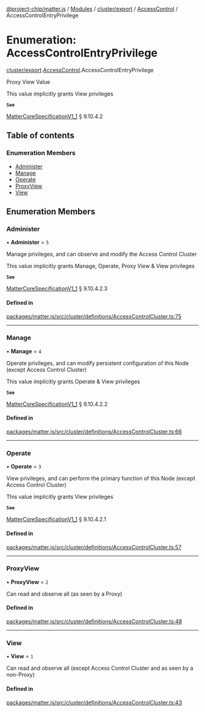 [@project-chip/matter.js](../README.md) / [Modules](../modules.md) / [cluster/export](../modules/cluster_export.md) / [AccessControl](../modules/cluster_export.AccessControl.md) / AccessControlEntryPrivilege

# Enumeration: AccessControlEntryPrivilege

[cluster/export](../modules/cluster_export.md).[AccessControl](../modules/cluster_export.AccessControl.md).AccessControlEntryPrivilege

Proxy View Value

This value implicitly grants View privileges

**`See`**

[MatterCoreSpecificationV1_1](../interfaces/spec_export.MatterCoreSpecificationV1_1.md) § 9.10.4.2

## Table of contents

### Enumeration Members

- [Administer](cluster_export.AccessControl.AccessControlEntryPrivilege.md#administer)
- [Manage](cluster_export.AccessControl.AccessControlEntryPrivilege.md#manage)
- [Operate](cluster_export.AccessControl.AccessControlEntryPrivilege.md#operate)
- [ProxyView](cluster_export.AccessControl.AccessControlEntryPrivilege.md#proxyview)
- [View](cluster_export.AccessControl.AccessControlEntryPrivilege.md#view)

## Enumeration Members

### Administer

• **Administer** = ``5``

Manage privileges, and can observe and modify the Access Control Cluster

This value implicitly grants Manage, Operate, Proxy View & View privileges

**`See`**

[MatterCoreSpecificationV1_1](../interfaces/spec_export.MatterCoreSpecificationV1_1.md) § 9.10.4.2.3

#### Defined in

[packages/matter.js/src/cluster/definitions/AccessControlCluster.ts:75](https://github.com/project-chip/matter.js/blob/b7330d72/packages/matter.js/src/cluster/definitions/AccessControlCluster.ts#L75)

___

### Manage

• **Manage** = ``4``

Operate privileges, and can modify persistent configuration of this Node (except Access Control Cluster)

This value implicitly grants Operate & View privileges

**`See`**

[MatterCoreSpecificationV1_1](../interfaces/spec_export.MatterCoreSpecificationV1_1.md) § 9.10.4.2.2

#### Defined in

[packages/matter.js/src/cluster/definitions/AccessControlCluster.ts:66](https://github.com/project-chip/matter.js/blob/b7330d72/packages/matter.js/src/cluster/definitions/AccessControlCluster.ts#L66)

___

### Operate

• **Operate** = ``3``

View privileges, and can perform the primary function of this Node (except Access Control Cluster)

This value implicitly grants View privileges

**`See`**

[MatterCoreSpecificationV1_1](../interfaces/spec_export.MatterCoreSpecificationV1_1.md) § 9.10.4.2.1

#### Defined in

[packages/matter.js/src/cluster/definitions/AccessControlCluster.ts:57](https://github.com/project-chip/matter.js/blob/b7330d72/packages/matter.js/src/cluster/definitions/AccessControlCluster.ts#L57)

___

### ProxyView

• **ProxyView** = ``2``

Can read and observe all (as seen by a Proxy)

#### Defined in

[packages/matter.js/src/cluster/definitions/AccessControlCluster.ts:48](https://github.com/project-chip/matter.js/blob/b7330d72/packages/matter.js/src/cluster/definitions/AccessControlCluster.ts#L48)

___

### View

• **View** = ``1``

Can read and observe all (except Access Control Cluster and as seen by a non-Proxy)

#### Defined in

[packages/matter.js/src/cluster/definitions/AccessControlCluster.ts:43](https://github.com/project-chip/matter.js/blob/b7330d72/packages/matter.js/src/cluster/definitions/AccessControlCluster.ts#L43)
